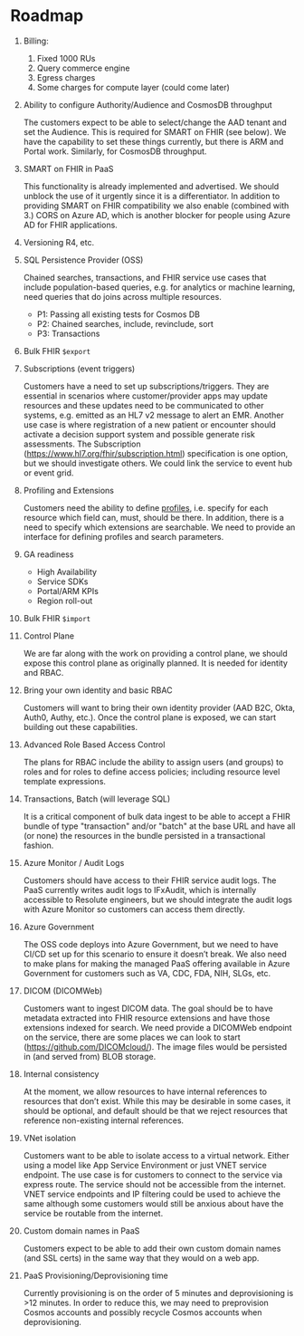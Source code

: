 # Roadmap

1. Billing:
    1. Fixed 1000 RUs
    1. Query commerce engine
    1. Egress charges
    1. Some charges for compute layer (could come later)

1. Ability to configure Authority/Audience and CosmosDB throughput

    The customers expect to be able to select/change the AAD tenant and set the Audience. This is required for SMART on FHIR (see below). We have the capability to set these things currently, but there is ARM and Portal work. Similarly, for CosmosDB throughput.

1. SMART on FHIR in PaaS

    This functionality is already implemented and advertised. We should unblock the use of it urgently since it is a differentiator. In addition to providing SMART on FHIR compatibility we also enable (combined with 3.) CORS on Azure AD, which is another blocker for people using Azure AD for FHIR applications.

1. Versioning R4, etc.

1. SQL Persistence Provider (OSS)

    Chained searches, transactions, and FHIR service use cases that include population-based queries, e.g. for analytics or machine learning, need queries that do joins across multiple resources.

    * P1: Passing all existing tests for Cosmos DB
    * P2: Chained searches, include, revinclude, sort
    * P3: Transactions

1. Bulk FHIR `$export`

1. Subscriptions (event triggers)

    Customers have a need to set up subscriptions/triggers. They are essential in scenarios where customer/provider apps may update resources and these updates need to be communicated to other systems, e.g. emitted as an HL7 v2 message to alert an EMR. Another use case is where registration of a new patient or encounter should activate a decision support system and possible generate risk assessments. The Subscription (https://www.hl7.org/fhir/subscription.html) specification is one option, but we should investigate others. We could link the service to event hub or event grid.

1. Profiling and Extensions

    Customers need the ability to define [profiles](https://www.hl7.org/fhir/profiling.html), i.e. specify for each resource which field can, must, should be there. In addition, there is a need to specify which extensions are searchable. We need to provide an interface for defining profiles and search parameters. 

1. GA readiness

    * High Availability
    * Service SDKs
    * Portal/ARM KPIs
    * Region roll-out


1. Bulk FHIR `$import`

1. Control Plane

    We are far along with the work on providing a control plane, we should expose this control plane as originally planned. It is needed for identity and RBAC.  

1. Bring your own identity and basic RBAC

    Customers will want to bring their own identity provider (AAD B2C, Okta, Auth0, Authy, etc.). Once the control plane is exposed, we can start building out these capabilities.  

1. Advanced Role Based Access Control

    The plans for RBAC include the ability to assign users (and groups) to roles and for roles to define access policies; including resource level template expressions.

1. Transactions, Batch (will leverage SQL)

    It is a critical component of bulk data ingest to be able to accept a FHIR bundle of type "transaction" and/or "batch" at the base URL and have all (or none) the resources in the bundle persisted in a transactional fashion.

1. Azure Monitor / Audit Logs

    Customers should have access to their FHIR service audit logs.  The PaaS currently writes audit logs to IFxAudit, which is internally accessible to Resolute engineers, but we should integrate the audit logs with Azure Monitor so customers can access them directly.

1. Azure Government

    The OSS code deploys into Azure Government, but we need to have CI/CD set up for this scenario to ensure it doesn’t break. We also need to make plans for making the managed PaaS offering available in Azure Government for customers such as VA, CDC, FDA, NIH, SLGs, etc.  

1. DICOM (DICOMWeb)

    Customers want to ingest DICOM data. The goal should be to have metadata extracted into FHIR resource extensions and have those extensions indexed for search. We need provide a DICOMWeb endpoint on the service, there are some places we can look to start (https://github.com/DICOMcloud/). The image files would be persisted in (and served from) BLOB storage.

1. Internal consistency

    At the moment, we allow resources to have internal references to resources that don’t exist. While this may be desirable in some cases, it should be optional, and default should be that we reject resources that reference non-existing internal references.

1. VNet isolation

    Customers want to be able to isolate access to a virtual network. Either using a model like App Service Environment or just VNET service endpoint. The use case is for customers to connect to the service via express route. The service should not be accessible from the internet. VNET service endpoints and IP filtering could be used to achieve the same although some customers would still be anxious about have the service be routable from the internet.

1. Custom domain names in PaaS

    Customers expect to be able to add their own custom domain names (and SSL certs) in the same way that they would on a web app.

1. PaaS Provisioning/Deprovisioning time

    Currently provisioning is on the order of 5 minutes and deprovisioning is >12 minutes. In order to reduce this, we may need to preprovision Cosmos accounts and possibly recycle Cosmos accounts when deprovisioning.  

